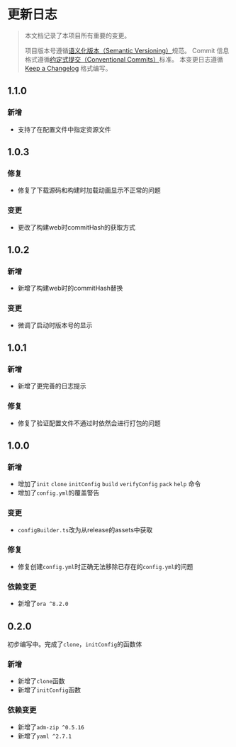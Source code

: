 # 更新日志

> 本文档记录了本项目所有重要的变更。
>
> 项目版本号遵循[语义化版本（Semantic Versioning）](http://semver.org/)规范。
> Commit 信息格式遵循[约定式提交（Conventional Commits）](http://conventionalcommits.org)标准。
> 本变更日志遵循 [Keep a Changelog](http://keepachangelog.com/) 格式编写。

## 1.1.0
<!-- Unreleased -->
### 新增
- 支持了在配置文件中指定资源文件
<!--/ Unreleased -->

## 1.0.3
### 修复
- 修复了下载源码和构建时加载动画显示不正常的问题
### 变更
- 更改了构建web时commitHash的获取方式

## 1.0.2
### 新增
- 新增了构建web时的commitHash替换
### 变更
- 微调了启动时版本号的显示

## 1.0.1
### 新增
- 新增了更完善的日志提示
### 修复
- 修复了验证配置文件不通过时依然会进行打包的问题

## 1.0.0
### 新增
- 增加了`init` `clone` `initConfig` `build` `verifyConfig` `pack` `help` 命令
- 增加了`config.yml`的覆盖警告
### 变更
- `configBuilder.ts`改为从release的assets中获取
### 修复
- 修复创建`config.yml`时正确无法移除已存在的`config.yml`的问题
### 依赖变更
- 新增了`ora ^8.2.0`

## 0.2.0
初步编写中。完成了`clone`，`initConfig`的函数体
### 新增
- 新增了`clone`函数
- 新增了`initConfig`函数
### 依赖变更
- 新增了`adm-zip ^0.5.16`
- 新增了`yaml ^2.7.1`